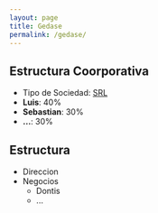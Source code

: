 ```yaml
---
layout: page
title: Gedase
permalink: /gedase/
---
```


## Estructura Coorporativa

- Tipo de Sociedad: [SRL](https://es.wikipedia.org/wiki/Sociedad_de_responsabilidad_limitada)
- **Luis**: 40%
- **Sebastian**: 30%
-  **...**:  30%

## Estructura

- Direccion
- Negocios
    - Dontis
    - ...
